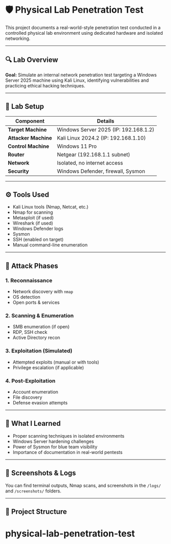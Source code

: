 # 🛡️ Physical Lab Penetration Test

This project documents a real-world-style penetration test conducted in a controlled physical lab environment using dedicated hardware and isolated networking.

---

## 🔍 Lab Overview

**Goal:** Simulate an internal network penetration test targeting a Windows Server 2025 machine using Kali Linux, identifying vulnerabilities and practicing ethical hacking techniques.

---

## 🧪 Lab Setup

| Component | Details |
|----------|---------|
| **Target Machine** | Windows Server 2025 (IP: 192.168.1.2) |
| **Attacker Machine** | Kali Linux 2024.2 (IP: 192.168.1.10) |
| **Control Machine** | Windows 11 Pro |
| **Router** | Netgear (192.168.1.1 subnet) |
| **Network** | Isolated, no internet access |
| **Security** | Windows Defender, firewall, Sysmon |

---

## ⚙️ Tools Used

- Kali Linux tools (Nmap, Netcat, etc.)
- Nmap for scanning
- Metasploit (if used)
- Wireshark (if used)
- Windows Defender logs
- Sysmon
- SSH (enabled on target)
- Manual command-line enumeration

---

## 🚀 Attack Phases

### 1. Reconnaissance
- Network discovery with `nmap`
- OS detection
- Open ports & services

### 2. Scanning & Enumeration
- SMB enumeration (if open)
- RDP, SSH check
- Active Directory recon

### 3. Exploitation (Simulated)
- Attempted exploits (manual or with tools)
- Privilege escalation (if applicable)

### 4. Post-Exploitation
- Account enumeration
- File discovery
- Defense evasion attempts

---

## 🧠 What I Learned

- Proper scanning techniques in isolated environments
- Windows Server hardening challenges
- Power of Sysmon for blue team visibility
- Importance of documentation in real-world pentests

---

## 📸 Screenshots & Logs

You can find terminal outputs, Nmap scans, and screenshots in the `/logs/` and `/screenshots/` folders.

---

## 📁 Project Structure

# physical-lab-penetration-test
